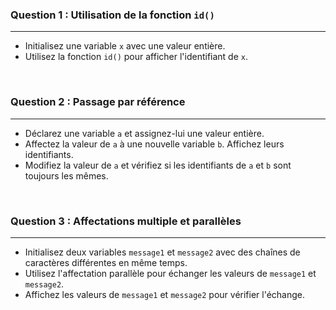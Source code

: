 ### Question 1 : Utilisation de la fonction `id()`

---

- Initialisez une variable `x` avec une valeur entière.
- Utilisez la fonction `id()` pour afficher l'identifiant de `x`.

<br>

### Question 2 : Passage par référence

---

- Déclarez une variable `a` et assignez-lui une valeur entière.
- Affectez la valeur de `a` à une nouvelle variable `b`. Affichez leurs identifiants.
- Modifiez la valeur de `a` et vérifiez si les identifiants de `a` et `b` sont toujours les mêmes.

<br>

### Question 3 : Affectations multiple et parallèles

---

- Initialisez deux variables `message1` et `message2` avec des chaînes de caractères différentes en même temps.
- Utilisez l'affectation parallèle pour échanger les valeurs de `message1` et `message2`.
- Affichez les valeurs de `message1` et `message2` pour vérifier l'échange.

